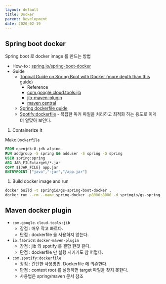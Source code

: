 ```yaml
---
layout: default
title: Docker
parent: Development
date: 2020-02-19
---
```


## Spring boot docker

Spring boot 로 docker image 를 만드는 방법

- How-to : [spring.io/spring-boot-docker](https://spring.io/guides/gs/spring-boot-docker/)
- Guide
  - [Topical Guide on Spring Boot with Docker (more depth than this guide)](https://spring.io/guides/topicals/spring-boot-docker)
    - Reference
    - [com.google.cloud.tools:jib](https://github.com/GoogleContainerTools/jib)
    - [jib-maven-plugin](https://github.com/GoogleContainerTools/jib/tree/master/jib-maven-plugin)
    - [maven central](https://mvnrepository.com/artifact/com.google.cloud.tools/jib-maven-plugin)
  - [Spring dockerfile guide](https://spring.io/guides/gs/spring-boot-docker/)
  - [Spotify:dockerfile](https://github.com/spotify/dockerfile-maven) - 복잡한 독커 파일을 처리하고 최적화 하는 용도로 이게 더 알맞아 보인다.

1. Containerize It

Make `Dockerfile`

```dockerfile
FROM openjdk:8-jdk-alpine
RUN addgroup -S spring && adduser -S spring -G spring
USER spring:spring
ARG JAR_FILE=target/*.jar
COPY ${JAR_FILE} app.jar
ENTRYPOINT ["java","-jar","/app.jar"]
```

1. Build docker image and run

```bash
docker build -t springio/gs-spring-boot-docker .
docker run --rm --name spring-docker -p8080:8080 -d springio/gs-spring-boot-docker
```

## Maven docker plugin

- `com.google.cloud.tools:jib`
  - 장점 : 매우 작고 빠르다.
  - 단점 : dockerfile 을 사용하지 않는다.
- `io.fabric8:docker-maven-plugin`
  - 장점 : jib 와 spotify 를 결합 한것 같다.
  - 단점 : dockerfile 만 실행 시키기도 참 어렵다.
- `com.spotify:dockerfile`
  - 장점 : 간단한 사용방법. Dockerfile 에 의존한다.
  - 단점 : context root 를 설정하면 target 파일을 찾지 못한다.
  - 사용법은 spring/maven 문서 참조